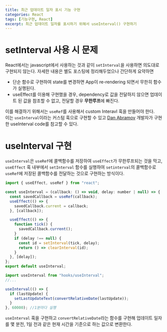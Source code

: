 ```yaml
---
title: 최근 업데이트 일자 표시 기능 구현
categories: React
tags: [기능구현, React]
excerpt: 최근 업데이트 일자를 표시하기 위해서 useInterval() 구현하기
---
```


# setInterval 사용 시 문제

React에서는 javascript에서 사용하는 것과 같이 `setInterval`을 사용하면 의도대로 구현되지 않는다. 자세한 내용은 별도 포스팅에 정리해두었으나 간단하게 요약하면  

- 단순 함수로 구현하여 state를 변경하면 App이 re-rendering 되면서 무한히 함수가 실행된다.
- useEffect를 이용해 구현했을 경우, dependency로 값을 전달하지 않으면 업데이트 된 값을 참조할 수 없고, 전달할 경우 **무한루프**에 빠진다.

이를 해결하기 위해서는 `useRef`를 사용해서 custom Interavl 훅을 만들어야 한다.  
이는 `useInterval`이라는 커스텀 훅으로 구현할 수 있고 [Dan Abramov](https://overreacted.io/making-setinterval-declarative-with-react-hooks/) 개발자가 구현한 useInterval code를 참고할 수 있다.  

# useInterval 구현

`useInterval`은 `useRef`에 콜백함수를 저장하여 `useEffect`가 무한루프되는 것을 막고, `useEffect` 훅 내부에서 `setInterval` 함수를 실행하여 `setinterval`의 콜백함수로 `useRef`에 저장된 콜백함수를 전달하는 것으로 구현하는 방식이다.  

```js
import { useEffect, useRef } from "react";

const useInterval = (callback: () => void, delay: number | null) => {
  const savedCallback = useRef(callback);
  useEffect(() => {
    savedCallback.current = callback;
  }, [callback]);

  useEffect(() => {
    function tick() {
      savedCallback.current();
    }
    if (delay !== null) {
      const id = setInterval(tick, delay);
      return () => clearInterval(id);
    }
  }, [delay]);
};
export default useInterval;
```

```js
import useInterval from "hooks/useInterval";
//...

useInterval(() => {
  if (lastUpdate) {
    setLastUpdateText(convertRelativeDate(lastUpdate));
  }
}, 60000); //1분마다 실행
```

`useInterval` 훅을 구현하고 `convertRelativeDate`라는 함수를 구현해 업데이트 일자를 몇 분전, 1일 전과 같은 현재 시간을 기준으로 하는 값으로 변환한다.  
